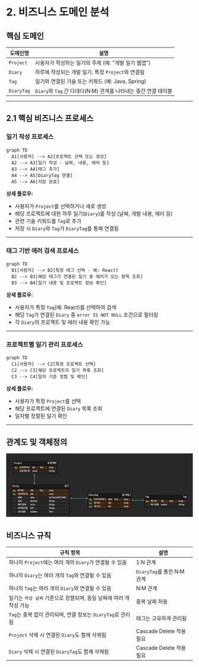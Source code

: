 
# 2. 비즈니스 도메인 분석

## 핵심 도메인

| 도메인명   | 설명                                                   |
|------------|--------------------------------------------------------|
| `Project`  | 사용자가 작성하는 일기의 주제 (예: "개발 일기 웹앱")             |
| `Diary`    | 하루에 작성되는 개발 일기. 특정 `Project`와 연결됨                |
| `Tag`      | 일기와 연결된 기술 또는 키워드 (예: Java, Spring)               |
| `DiaryTag` | `Diary`와 `Tag` 간 다대다(N:M) 관계를 나타내는 중간 연결 테이블 |

---

## 2.1 핵심 비즈니스 프로세스

###  일기 작성 프로세스

```mermaid
graph TD
  A1[사용자] --> A2{프로젝트 선택 또는 생성}
  A2 --> A3[일기 작성 - 날짜, 내용, 에러 등]
  A3 --> A4[태그 추가]
  A4 --> A5[DiaryTag 연결]
  A5 --> A6[저장 완료]
```

**상세 플로우:**

- 사용자가 `Project`를 선택하거나 새로 생성  
- 해당 프로젝트에 대한 하루 일기(`Diary`)를 작성 (날짜, 개발 내용, 에러 등)  
- 관련 기술 키워드를 `Tag`로 추가  
- 저장 시 `Diary`와 `Tag`가 `DiaryTag`를 통해 연결됨  

---

###  태그 기반 에러 검색 프로세스

```mermaid
graph TD
  B1[사용자] --> B2[특정 태그 선택 - 예: React]
  B2 --> B3[해당 태그가 연결된 일기 중 에러가 있는 항목 조회]
  B3 --> B4[일기 내용 및 프로젝트 정보 확인]
```

**상세 플로우:**

- 사용자가 특정 `Tag`(예: React)를 선택하여 검색  
- 해당 `Tag`가 연결된 `Diary` 중 `error IS NOT NULL` 조건으로 필터링  
- 각 `Diary`의 프로젝트 및 에러 내용 확인 가능  

---

###  프로젝트별 일기 관리 프로세스

```mermaid
graph TD
  C1[사용자] --> C2[특정 프로젝트 선택]
  C2 --> C3[해당 프로젝트의 일기 목록 조회]
  C3 --> C4[일자 기준 정렬 및 확인]
```

**상세 플로우:**

- 사용자가 특정 `Project`를 선택  
- 해당 프로젝트에 연결된 `Diary` 목록 조회  
- 일자별 정렬된 일기 확인  

---
## 관계도 및 객체정의
<img src="../images/ERD.png" />

## 비즈니스 규칙

| 규칙 항목                                                    | 설명                                               |
|-------------------------------------------------------------|----------------------------------------------------|
| 하나의 `Project`에는 여러 개의 `Diary`가 연결될 수 있음         | 1:N 관계                                            |
| 하나의 `Diary`는 여러 개의 `Tag`와 연결될 수 있음              | `DiaryTag`를 통한 N:M 관계                         |
| 하나의 `Tag`는 여러 개의 `Diary`와 연결될 수 있음              | N:M 관계                                            |
| 일기는 `작성 날짜` 기준으로 정렬되며, 동일 날짜에 여러 개 작성 가능 | 중복 날짜 허용                                      |
| `Tag`는 중복 없이 관리되며, 연결 정보는 `DiaryTag`로 관리됨      | 태그는 고유하게 관리됨                             |
| `Project` 삭제 시 연결된 `Diary`도 함께 삭제됨                 | Cascade Delete 적용 필요                           |
| `Diary` 삭제 시 연결된 `DiaryTag`도 함께 삭제됨                | Cascade Delete 적용 필요                           |
